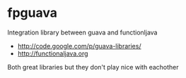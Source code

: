 fpguava
==================

Integration library between guava and functionljava
 * http://code.google.com/p/guava-libraries/
 * http://functionaljava.org

Both great libraries but they don't play nice with eachother




